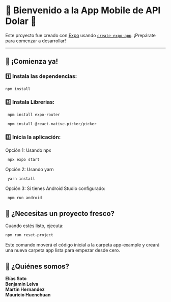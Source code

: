 # 🌟 Bienvenido a la App Mobile de API Dolar 👋

Este proyecto fue creado con [Expo](https://expo.dev) usando [`create-expo-app`](https://www.npmjs.com/package/create-expo-app). ¡Prepárate para comenzar a desarrollar!

---

## 🚀 ¡Comienza ya!

### 1️⃣ Instala las dependencias:

```bash
npm install
```
### 2️⃣ Instala Librerias:

   ```bash
    npm install expo-router

    npm install @react-native-picker/picker

   ```

### 3️⃣ Inicia la aplicación:

   Opción 1: Usando npx
   
   ```bash
    npx expo start  

   ```
   Opción 2: Usando yarn

   ```bash
    yarn install

   ```
   Opción 3: Si tienes Android Studio configurado:

   ```bash
    npm run android

   ```

## 🧹 ¿Necesitas un proyecto fresco?

Cuando estés listo, ejecuta:

```bash
npm run reset-project
```

Este comando moverá el código inicial a la carpeta app-example y creará una nueva carpeta app lista para empezar desde cero.

## 👥 ¿Quiénes somos?

**Elías Soto**  
**Benjamin Leiva**  
**Martin Hernandez**  
**Mauricio Huenchuan**

